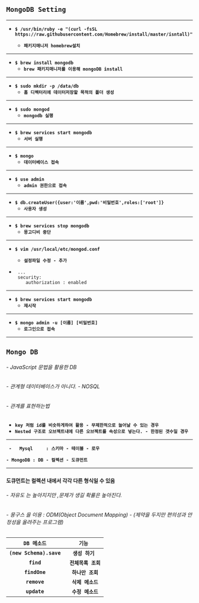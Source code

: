 ## `MongoDB Setting`
---
-  **`$ /usr/bin/ruby -e "(curl -fsSL https://raw.githubusercontent.com/Homebrew/install/master/isntall)"`**
     
    - **`패키지매니저 homebrew설치`**
---
- **`$ brew install mongodb`**
    - **`brew 패키지매니저를 이용해 mongoDB install`**

---
- **`$ sudo mkdir -p /data/db`**
    - **`홈 디렉터리에 데이터저장할 목적의 폴더 생성`**    
---
- **`$ sudo mongod`**
    - **`mongodb 실행`**
---
- **`$ brew services start mongodb`**
     - **`서버 실행`**
---
- **`$ mongo`**
     - **`데이터베이스 접속`**
---

 - **`$ use admin`**
     - **`admin 권한으로 접속`**
     
---
  - **`$ db.createUser({user:'이름',pwd:'비밀번호',roles:['root']}`**
     - **`사용자 생성`**   
---
  - **`$ brew services stop mongodb`**
     - **`몽고디비 중단`**   
---
  - **`$ vim /usr/local/etc/mongod.conf`**
     - **`설정파일 수정 - 추가`** 

  - ```
     ...
     security:
        authorization : enabled
     ```
---
- **`$ brew services start mongodb`**   
    - **`재시작`**  
---
- **`$ mongo admin -u [이름] [비밀번호]`**  
    - **`로그인으로 접속`**  

---


## `Mongo DB`
######  - JavaScript 문법을 활용한 DB
###### - 관계형 데이터베이스가 아니다. - NOSQL

###### - 관계를 표현하는법 
- **`key 처럼 id를 비슷하게하여 활용 - 무제한적으로 늘어날 수 있는 경우`**
- **`Nested 구조로 오브젝트내에 다른 오브젝트를 속성으로 넣는다. - 한정된 갯수일 경우 `**
---
**` -   Mysql     : 스키마 - 테이블 - 로우`**

**`- MongoDB : DB - 컬렉션 - 도큐먼트`**

---
###
 **도큐먼트는 컬렉션 내에서  각각 다른 형식일 수 있음**
 ###### - 자유도 는 높아지지만 ,문제가 생길 확률은 높아진다.
  ###### - 몽구스 을 이용 : ODM(Object Document Mapping) - (제약을 두지만 편의성과 안정성을 올려주는 프로그램)

| **`DB 메소드`** | **`기능`** |
| :---: | :---: |
|  **`(new Schema).save`** |**`생성 하기`**  |
|  **`find`** |**` 전체목록 조회`**  |
|  **`findOne`** |**` 하나만 조회`**  |
|  **`remove`** |**` 삭제 메소드`**  |
|  **`update`** |**` 수정 메소드`**  |